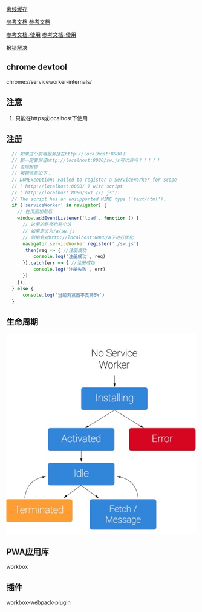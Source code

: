 [离线缓存](https://blog.csdn.net/weixin_39939012/article/details/102730199?utm_medium=distribute.pc_relevant.none-task-blog-baidujs_title-0&spm=1001.2101.3001.4242)


[参考文档](https://developer.mozilla.org/zh-CN/docs/Web/API/Service_Worker_API)
[参考文档](https://www.jianshu.com/p/cc506d408d69)

[参考文档-使用](https://blog.csdn.net/mevicky/article/details/86605882)
[参考文档-使用](https://segmentfault.com/a/1190000015050724)


[报错解决](https://stackoverflow.com/questions/49566059/service-worker-registration-error-unsupported-mime-type-text-html)


## chrome devtool
chrome://serviceworker-internals/

## 注意
1. 只能在https或localhost下使用

## 注册

```js
  // 如果这个前端服务挂在http://localhost:8080下
  // 那一定要保证http://localhost:8080/sw.js可以访问！！！！！
  // 否则报错
  // 报错信息如下：
  // DOMException: Failed to register a ServiceWorker for scope
  // ('http://localhost:8080/') with script 
  // ('http://localhost:8080/sw1./// js'):
  // The script has an unsupported MIME type ('text/html').
  if ('serviceWorker' in navigator) {
    // 在页面加载后
    window.addEventListener('load', function () {
      // 这里的路径也是个坑
      // 如果定义为/a/sw.js
      // 则指会对http://localhost:8080/a下进行优化
      navigator.serviceWorker.register('./sw.js')
      .then(reg => { //注册成功
          console.log('注册成功', reg)
      }).catch(err => { //注册成功
          console.log('注册失败', err)
      })
    });
  } else {
      console.log('当前浏览器不支持SW')
  }

```
## 生命周期
![service-worker](../images/service-worker.jpeg)

## PWA应用库

workbox
## 插件

workbox-webpack-plugin